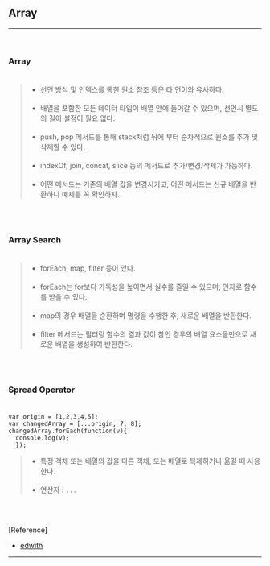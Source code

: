 Array
-----

---

<br>

### Array<br><br>

> -	선언 방식 및 인덱스를 통한 원소 참조 등은 타 언어와 유사하다.<br><br>
> -	배열을 포함한 모든 데이터 타입이 배열 안에 들어갈 수 있으며, 선언시 별도의 길이 설정이 필요 없다.<br><br>
> -	push, pop 메서드를 통해 stack처럼 뒤에 부터 순차적으로 원소를 추가 및 삭제할 수 있다.<br><br>
> -	indexOf, join, concat, slice 등의 메서드로 추가/변경/삭제가 가능하다.<br><br>
> -	어떤 메서드는 기존의 배열 값을 변경시키고, 어떤 메서드는 신규 배열을 반환하니 예제를 꼭 확인하자.

<br><br>

### Array Search<br><br>

> -	forEach, map, filter 등이 있다.<br><br>
> -	forEach는 for보다 가독성을 높이면서 실수를 줄일 수 있으며, 인자로 함수를 받을 수 있다.<br><br>
> -	map의 경우 배열을 순환하며 명령을 수행한 후, 새로운 배열을 반환한다.<br><br>
> -	filter 메서드는 필터링 함수의 결과 값이 참인 경우의 배열 요소들만으로 새로운 배열을 생성하여 반환한다.

<br><br>

### Spread Operator<br><br>

```
var origin = [1,2,3,4,5];
var changedArray = [...origin, 7, 8];
changedArray.forEach(function(v){
  console.log(v);
  });
```

> -	특정 객체 또는 배열의 값을 다른 객체, 또는 배열로 복제하거나 옮길 때 사용한다.<br><br>
> -	연산자 : `...`

<br><br>

[Reference]

-	[edwith](https://www.edwith.org/boostcourse-web/lecture/16745/)

---
